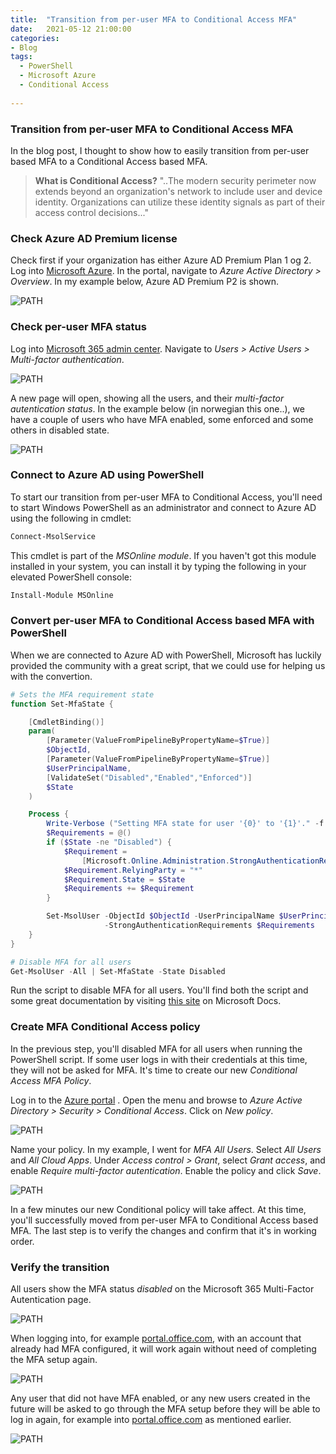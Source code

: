 ```yaml
---
title:  "Transition from per-user MFA to Conditional Access MFA"
date:   2021-05-12 21:00:00
categories: 
- Blog
tags:
  - PowerShell
  - Microsoft Azure
  - Conditional Access
  
---
```

### Transition from per-user MFA to Conditional Access MFA

In the blog post, I thought to show how to easily transition from per-user based MFA to a Conditional Access based MFA.

>**What is Conditional Access?**
>"..The modern security perimeter now extends beyond an organization's network to include user and device identity. Organizations can utilize these identity signals as part of their access control decisions..."

### Check Azure AD Premium license

Check first if your organization has either Azure AD Premium Plan 1 og 2. Log into [Microsoft Azure](https://portal.azure.com). In the portal, navigate to *Azure Active Directory > Overview*. In my example below, Azure AD Premium P2 is shown.

![PATH](/assets/images/MFA_GA/01.png)

### Check per-user MFA status

Log into [Microsoft 365 admin center](https://admin.microsoft.com). Navigate to *Users > Active Users > Multi-factor authentication*. 

![PATH](/assets/images/MFA_GA/02.png)

A new page will open, showing all the users, and their *multi-factor autentication status*. In the example below (in norwegian this one..), we have a couple of users who have MFA enabled, some enforced and some others in disabled state.

![PATH](/assets/images/MFA_GA/03.png)

### Connect to Azure AD using PowerShell

To start our transition from per-user MFA to Conditional Access, you'll need to start Windows PowerShell as an administrator and connect to Azure AD using the following in cmdlet:
````powershell
Connect-MsolService
````
This cmdlet is part of the *MSOnline module*. If you haven't got this module installed in your system, you can install it by typing the following in your elevated PowerShell console:
````powershell
Install-Module MSOnline
```` 


### Convert per-user MFA to Conditional Access based MFA with PowerShell

When we are connected to Azure AD with PowerShell, Microsoft has luckily provided the community with a great script, that we could use for helping us with the convertion.

````powershell
# Sets the MFA requirement state
function Set-MfaState {

    [CmdletBinding()]
    param(
        [Parameter(ValueFromPipelineByPropertyName=$True)]
        $ObjectId,
        [Parameter(ValueFromPipelineByPropertyName=$True)]
        $UserPrincipalName,
        [ValidateSet("Disabled","Enabled","Enforced")]
        $State
    )

    Process {
        Write-Verbose ("Setting MFA state for user '{0}' to '{1}'." -f $ObjectId, $State)
        $Requirements = @()
        if ($State -ne "Disabled") {
            $Requirement =
                [Microsoft.Online.Administration.StrongAuthenticationRequirement]::new()
            $Requirement.RelyingParty = "*"
            $Requirement.State = $State
            $Requirements += $Requirement
        }

        Set-MsolUser -ObjectId $ObjectId -UserPrincipalName $UserPrincipalName `
                     -StrongAuthenticationRequirements $Requirements
    }
}

# Disable MFA for all users
Get-MsolUser -All | Set-MfaState -State Disabled
````

Run the script to disable MFA for all users. You'll find both the script and some great documentation by visiting [this site](https://docs.microsoft.com/en-us/azure/active-directory/authentication/howto-mfa-userstates#convert-users-from-per-user-mfa-to-conditional-access-based-mfa) on Microsoft Docs.

### Create MFA Conditional Access policy

In the previous step, you'll disabled MFA for all users when running the PowerShell script. If some user logs in with their credentials at this time, they will not be asked for MFA. It's time to create our new *Conditional Access MFA Policy*.

Log in to the [Azure portal](https://portal.azure.com) . Open the menu and browse to *Azure Active Directory > Security > Conditional Access*. Click on *New policy*.

![PATH](/assets/images/MFA_GA/04.png)

Name your policy. In my example, I went for *MFA All Users*. Select *All Users* and *All Cloud Apps*.
Under *Access control > Grant*, select *Grant access*, and enable *Require multi-factor autentication*.
Enable the policy and click *Save*.

![PATH](/assets/images/MFA_GA/05.png)

In a few minutes our new Conditional policy will take affect.
At this time, you'll successfully moved from per-user MFA to Conditional Access based MFA.
The last step is to verify the changes and confirm that it's in working order.

### Verify the transition

All users show the MFA status *disabled* on the Microsoft 365 Multi-Factor Autentication page.

![PATH](/assets/images/MFA_GA/06.png)

When logging into, for example [portal.office.com](https://portal.office.com), with an account that already had MFA configured, it will work again without need of completing the MFA setup again.

![PATH](/assets/images/MFA_GA/07.png)

Any user that did not have MFA enabled, or any new users created in the future will be asked to go through the MFA setup before they will be able to log in again, for example into [portal.office.com](https://portal.office.com) as mentioned earlier.

![PATH](/assets/images/MFA_GA/08.png)
